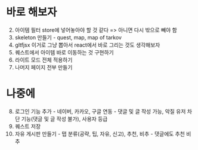 # 바로 해보자

2. 아이템 필터 store에 넣어놓아야 할 것 같다 => 아니면 다시 밖으로 빼야 함
3. skeleton 만들기 - quest, map, map of tarkov
4. gltfjsx 이거로 그냥 뽑아서 react에서 바로 그리는 것도 생각해보자
5. 퀘스트에서 아이템 바로 이동하는 것 구현하기
6. 라이트 모드 전체 적용하기
7. 나머지 페이지 전부 만들기

# 나중에

8. 로그인 기능 추가 - 네이버, 카카오, 구글 연동 - 댓글 및 글 작성 가능, 악질 유저 차단 기능(댓글 및 글 작성 불가), 사용자 등급
9. 퀘스트 저장
10. 자유 게시판 만들기 - 탭 분류(공략, 팁, 자유, 신고), 추천, 비추 - 댓글에도 추천 비추
